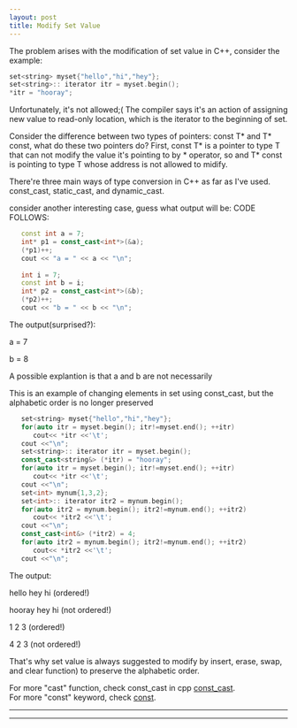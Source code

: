 ```yaml
---
layout: post
title: Modify Set Value 
---
```


The problem arises with the modification of set value in C++, consider the example: 
```cpp     
set<string> myset{"hello","hi","hey"};
set<string>:: iterator itr = myset.begin();
*itr = "hooray";
```
Unfortunately, it's not allowed;( 
The compiler says it's an action of assigning new value to read-only location, which is the iterator to the beginning of set.

Consider the difference between two types of pointers: const T* and T* const, what do these two pointers do?
First, const T* is a pointer to type T that can not modify the value it's pointing to by * operator, so and T* const
is pointing to type T whose address is not allowed to midify.

There're three main ways of type conversion in C++ as far as I've used. const_cast, static_cast, and dynamic_cast.

consider another interesting case, guess what output will be:
CODE FOLLOWS:  
```cpp     
   const int a = 7;
   int* p1 = const_cast<int*>(&a);
   (*p1)++;
   cout << "a = " << a << "\n";
   
   int i = 7;
   const int b = i;
   int* p2 = const_cast<int*>(&b);
   (*p2)++;
   cout << "b = " << b << "\n"; 
```
The output(surprised?):

a = 7

b = 8

A possible explantion is that a and b are not necessarily 

This is an example of changing elements in set using const_cast, but the alphabetic order is no longer preserved 
```cpp
   set<string> myset{"hello","hi","hey"};
   for(auto itr = myset.begin(); itr!=myset.end(); ++itr)
      cout<< *itr <<'\t';
   cout <<"\n";   
   set<string>:: iterator itr = myset.begin();
   const_cast<string&> (*itr) = "hooray";
   for(auto itr = myset.begin(); itr!=myset.end(); ++itr)
      cout<< *itr <<'\t';
   cout <<"\n";   
   set<int> mynum{1,3,2};
   set<int>:: iterator itr2 = mynum.begin();
   for(auto itr2 = mynum.begin(); itr2!=mynum.end(); ++itr2)
      cout<< *itr2 <<'\t';
   cout <<"\n";  
   const_cast<int&> (*itr2) = 4;
   for(auto itr2 = mynum.begin(); itr2!=mynum.end(); ++itr2)
      cout<< *itr2 <<'\t';
   cout <<"\n";     
```
The output:

hello	hey	hi	(ordered!)

hooray	hey	hi	(not ordered!)

1	2	3	(ordered!)

4	2	3	(not ordered!)

That's why set value is always suggested to modify by insert, erase, swap, and clear function) to preserve the alphabetic order.

For more "cast" function, check const_cast in cpp [const_cast](https://en.cppreference.com/w/cpp/language/const_cast).  
For more "const" keyword, check [const](https://docs.microsoft.com/en-us/cpp/cpp/const-cpp?view=msvc-160).  


----
****
